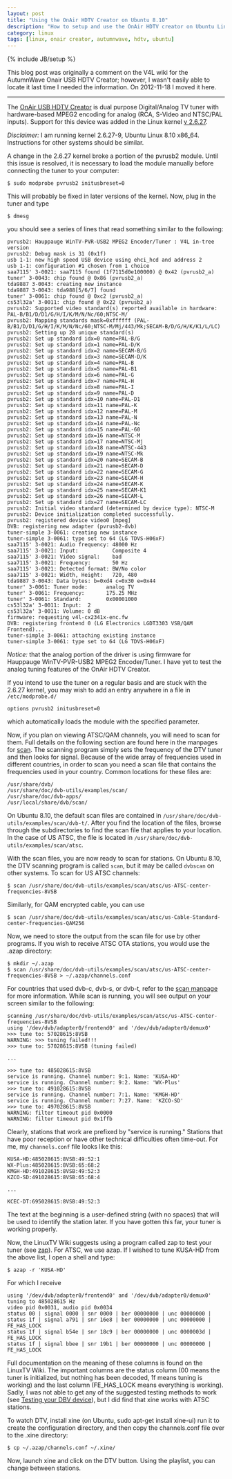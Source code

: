 ```yaml
---
layout: post
title: "Using the OnAir HDTV Creator on Ubuntu 8.10"
description: "How to setup and use the OnAir HDTV creator on Ubuntu Linux 8.10"
category: linux
tags: [linux, onair creator, autumnwave, hdtv, ubuntu]
---
```

{% include JB/setup %}

This blog post was originally a comment on the V4L wiki for the AutumnWave Onair USB HDTV Creator; however, I wasn't easily able to locate it last time I needed the information. On 2012-11-18 I moved it here.

-----

The [OnAir USB HDTV Creator](http://www.autumnwave.com/index.php/products/tv-tuners/onair-creator) is dual purpose Digital/Analog TV tuner with hardware-based MPEG2 encoding for analog (RCA, S-Video and NTSC/PAL inputs).  Support for this device was added in the Linux kernel [v 2.6.27](http://www.kernel.org/pub/linux/kernel/v2.6/ChangeLog-2.6.26).

*Disclaimer:* I am running kernel 2.6.27-9, Ubuntu Linux 8.10 x86_64. Instructions for other systems should be similar.

A change in the 2.6.27 kernel broke a portion of the pvrusb2 module.  Until this issue is resolved, it is necessary to load the module manually before connecting the tuner to your computer:

    $ sudo modprobe pvrusb2 initusbreset=0

This will probably be fixed in later versions of the kernel. Now, plug in the tuner and type

    $ dmesg

you should see a series of lines that read something similar to the following:

    pvrusb2: Hauppauge WinTV-PVR-USB2 MPEG2 Encoder/Tuner : V4L in-tree version
    pvrusb2: Debug mask is 31 (0x1f)
    usb 1-1: new high speed USB device using ehci_hcd and address 2
    usb 1-1: configuration #1 chosen from 1 choice
    saa7115' 3-0021: saa7115 found (1f7115d0e100000) @ 0x42 (pvrusb2_a)
    tuner' 3-0043: chip found @ 0x86 (pvrusb2_a)
    tda9887 3-0043: creating new instance
    tda9887 3-0043: tda988[5/6/7] found
    tuner' 3-0061: chip found @ 0xc2 (pvrusb2_a)
    cs53l32a' 3-0011: chip found @ 0x22 (pvrusb2_a)
    pvrusb2: Supported video standard(s) reported available in hardware: PAL-B/B1/D/D1/G/H/I/K/M/N/Nc/60;NTSC-M/
    pvrusb2: Mapping standards mask=0xffffff (PAL-B/B1/D/D1/G/H/I/K/M/N/Nc/60;NTSC-M/Mj/443/Mk;SECAM-B/D/G/H/K/K1/L/LC)
    pvrusb2: Setting up 28 unique standard(s)
    pvrusb2: Set up standard idx=0 name=PAL-B/G
    pvrusb2: Set up standard idx=1 name=PAL-D/K
    pvrusb2: Set up standard idx=2 name=SECAM-B/G
    pvrusb2: Set up standard idx=3 name=SECAM-D/K
    pvrusb2: Set up standard idx=4 name=PAL-B
    pvrusb2: Set up standard idx=5 name=PAL-B1
    pvrusb2: Set up standard idx=6 name=PAL-G
    pvrusb2: Set up standard idx=7 name=PAL-H
    pvrusb2: Set up standard idx=8 name=PAL-I
    pvrusb2: Set up standard idx=9 name=PAL-D
    pvrusb2: Set up standard idx=10 name=PAL-D1
    pvrusb2: Set up standard idx=11 name=PAL-K
    pvrusb2: Set up standard idx=12 name=PAL-M
    pvrusb2: Set up standard idx=13 name=PAL-N
    pvrusb2: Set up standard idx=14 name=PAL-Nc
    pvrusb2: Set up standard idx=15 name=PAL-60
    pvrusb2: Set up standard idx=16 name=NTSC-M
    pvrusb2: Set up standard idx=17 name=NTSC-Mj
    pvrusb2: Set up standard idx=18 name=NTSC-443
    pvrusb2: Set up standard idx=19 name=NTSC-Mk
    pvrusb2: Set up standard idx=20 name=SECAM-B
    pvrusb2: Set up standard idx=21 name=SECAM-D
    pvrusb2: Set up standard idx=22 name=SECAM-G
    pvrusb2: Set up standard idx=23 name=SECAM-H
    pvrusb2: Set up standard idx=24 name=SECAM-K
    pvrusb2: Set up standard idx=25 name=SECAM-K1
    pvrusb2: Set up standard idx=26 name=SECAM-L
    pvrusb2: Set up standard idx=27 name=SECAM-LC
    pvrusb2: Initial video standard (determined by device type): NTSC-M
    pvrusb2: Device initialization completed successfully.
    pvrusb2: registered device video0 [mpeg]
    DVB: registering new adapter (pvrusb2-dvb)
    tuner-simple 3-0061: creating new instance
    tuner-simple 3-0061: type set to 64 (LG TDVS-H06xF)
    saa7115' 3-0021: Audio frequency: 48000 Hz
    saa7115' 3-0021: Input:           Composite 4
    saa7115' 3-0021: Video signal:    bad
    saa7115' 3-0021: Frequency:       50 Hz
    saa7115' 3-0021: Detected format: BW/No color
    saa7115' 3-0021: Width, Height:   720, 480
    tda9887 3-0043: Data bytes: b=0xd4 c=0x30 e=0x44
    tuner' 3-0061: Tuner mode:      analog TV
    tuner' 3-0061: Frequency:       175.25 MHz
    tuner' 3-0061: Standard:        0x00001000
    cs53l32a' 3-0011: Input:  2
    cs53l32a' 3-0011: Volume: 0 dB
    firmware: requesting v4l-cx2341x-enc.fw
    DVB: registering frontend 0 (LG Electronics LGDT3303 VSB/QAM Frontend)...
    tuner-simple 3-0061: attaching existing instance
    tuner-simple 3-0061: type set to 64 (LG TDVS-H06xF)

*Notice:* that the analog portion of the driver is using firmware for Hauppauge WinTV-PVR-USB2 MPEG2 Encoder/Tuner. I have yet to test the analog tuning features of the OnAir HDTV Creator.

If you intend to use the tuner on a regular basis and are stuck with the 2.6.27 kernel, you may wish to add an entry anywhere in a file in `/etc/modprobe.d/`

    options pvrusb2 initusbreset=0

which automatically loads the module with the specified parameter.

Now, if you plan on viewing ATSC/QAM channels, you will need to scan for them.  Full details on the following section are found here in the manpages for [scan](http://www.linuxtv.org/wiki/index.php/Scan).  The scanning program simply sets the frequency of the DTV tuner and then looks for signal.  Because of the wide array of frequencies used in different countries, in order to scan you need a scan file that contains the frequencies used in your country.  Common locations for these files are:

    /usr/share/dvb/
    /usr/share/doc/dvb-utils/examples/scan/
    /usr/share/doc/dvb-apps/
    /usr/local/share/dvb/scan/

On Ubuntu 8.10, the default scan files are contained in `/usr/share/doc/dvb-utils/examples/scan/dvb-t/`.  After you find the location of the files, browse through the subdirectories to find the scan file that applies to your location.  In the case of US ATSC, the file is located in `/usr/share/doc/dvb-utils/examples/scan/atsc`.

With the scan files, you are now ready to scan for stations.  On Ubuntu 8.10, the DTV scanning program is called `scan`, but it may be called `dvbscan` on other systems.  To scan for US ATSC channels:

    $ scan /usr/share/doc/dvb-utils/examples/scan/atsc/us-ATSC-center-frequencies-8VSB

Similarly, for QAM encrypted cable, you can use

    $ scan /usr/share/doc/dvb-utils/examples/scan/atsc/us-Cable-Standard-center-frequencies-QAM256 

Now, we need to store the output from the scan file for use by other programs.  If you wish to receive ATSC OTA stations, you would use the .azap directory:

    $ mkdir ~/.azap
    $ scan /usr/share/doc/dvb-utils/examples/scan/atsc/us-ATSC-center-frequencies-8VSB > ~/.azap/channels.conf

For countries that used dvb-c, dvb-s, or dvb-t, refer to the [scan manpage](http://www.linuxtv.org/wiki/index.php/Scan) for more information.  While scan is running, you will see output on your screen similar to the following:

    scanning /usr/share/doc/dvb-utils/examples/scan/atsc/us-ATSC-center-frequencies-8VSB
    using '/dev/dvb/adapter0/frontend0' and '/dev/dvb/adapter0/demux0'
    >>> tune to: 57028615:8VSB
    WARNING: >>> tuning failed!!!
    >>> tune to: 57028615:8VSB (tuning failed)

    ...

    >>> tune to: 485028615:8VSB
    service is running. Channel number: 9:1. Name: 'KUSA-HD'
    service is running. Channel number: 9:2. Name: 'WX-Plus'
    >>> tune to: 491028615:8VSB
    service is running. Channel number: 7:1. Name: 'KMGH-HD'
    service is running. Channel number: 7:27. Name: 'KZCO-SD'
    >>> tune to: 497028615:8VSB
    WARNING: filter timeout pid 0x0000
    WARNING: filter timeout pid 0x1ffb

Clearly, stations that work are prefixed by "service is running."  Stations that have poor reception or have other technical difficulties often time-out. For me, my `channels.conf` file looks like this:

    KUSA-HD:485028615:8VSB:49:52:1
    WX-Plus:485028615:8VSB:65:68:2
    KMGH-HD:491028615:8VSB:49:52:3
    KZCO-SD:491028615:8VSB:65:68:4

    ...

    KCEC-DT:695028615:8VSB:49:52:3

The text at the beginning is a user-defined string (with no spaces) that will be used to identify the station later.  If you have gotten this far, your tuner is working properly.

Now, the LinuxTV Wiki suggests using a program called zap to test your tuner (see [zap](http://linuxtv.org/wiki/index.php/Dvbscan)).  For ATSC, we use azap.  If I wished to tune KUSA-HD from the above list, I open a shell and type:

    $ azap -r 'KUSA-HD'

For which I receive

    using '/dev/dvb/adapter0/frontend0' and '/dev/dvb/adapter0/demux0'
    tuning to 485028615 Hz
    video pid 0x0031, audio pid 0x0034
    status 00 | signal 0000 | snr 0000 | ber 00000000 | unc 00000000 | 
    status 1f | signal a791 | snr 16e8 | ber 00000000 | unc 00000000 | FE_HAS_LOCK
    status 1f | signal b54e | snr 18c9 | ber 00000000 | unc 0000003d | FE_HAS_LOCK
    status 1f | signal bbee | snr 19b1 | ber 00000000 | unc 00000000 | FE_HAS_LOCK

Full documentation on the meaning of these columns is found on the LinuxTV Wiki.  The important columns are the status column (00 means the tuner is initialized, but nothing has been decoded, 1f means tuning is working) and the last column (FE_HAS_LOCK means everything is working).  Sadly, I was not able to get any of the suggested testing methods to work (see [Testing your DBV device](http://linuxtv.org/wiki/index.php/Testing_your_DVB_device)), but I did find that xine works with ATSC stations.

To watch DTV, install xine (on Ubuntu, sudo apt-get install xine-ui) run it to create the configuration directory, and then copy the channels.conf file over to the .xine directory:

    $ cp ~/.azap/channels.conf ~/.xine/

Now, launch xine and click on the DTV button.  Using the playlist, you can change between stations.

